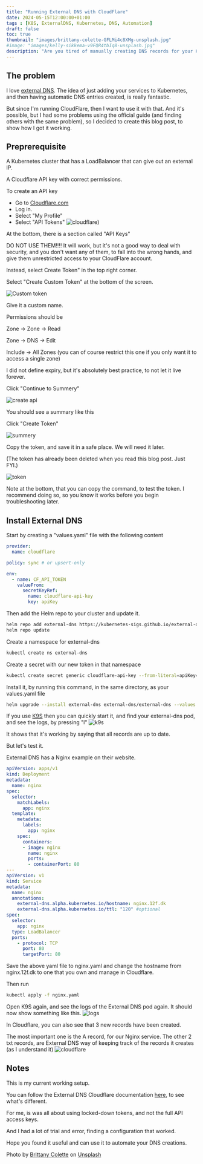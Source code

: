 ```yaml
---
title: "Running External DNS with CloudFlare"
date: 2024-05-15T12:00:00+01:00
tags : [K8S, ExternalDNS, Kubernetes, DNS, Automation]
draft: false
toc: true
thumbnail: "images/brittany-colette-GFLMi4c8XMg-unsplash.jpg"
#image: "images/kelly-sikkema-v9FQR4tbIq8-unsplash.jpg"
description: "Are you tired of manually creating DNS records for your Kubernetes services? In this tutorial, we'll show you how to automate the process using CloudFlare and External DNS. We'll walk you through the steps of setting up a Cloudflare API key, installing External DNS, and configuring it to work with your Kubernetes cluster. With this setup, you can easily create and manage DNS records for your services without having to manually update them in CloudFlare. Perfect for IT professionals looking to streamline their workflow and improve their infrastructure's reliability and security."
---
```

## The problem

I love [external DNS](https://github.com/kubernetes-sigs/external-dns).
The idea of just adding your services to Kubernetes, and then having automatic DNS entries created, is really fantastic. 

But since I'm running CloudFlare, then I want to use it with that. 
And it's possible, but I had some problems using the official guide (and finding others with the same problem), so I decided to create this blog post, to show how I got it working.

## Preprerequisite

A Kubernetes cluster that has a LoadBalancer that can give out an external IP.

A Cloudflare API key with correct permissions.

To create an API key

- Go to [Cloudflare.com](www.cloudflare.com)
- Log in.
- Select "My Profile"
- Select "API Tokens"
![cloudflare](images/1.png))

At the bottom, there is a section called "API Keys"

DO NOT USE THEM!!!!
It will work, but it's not a good way to deal with security, and you don't want any of them, to fall into the wrong hands, and give them unrestricted access to your CloudFlare account.

Instead, select Create Token" in the top right corner.

Select "Create Custom Token" at the bottom of the screen.

![Custom token](images/2.png)

Give it a custom name.

Permissions should be 

Zone -> Zone -> Read

Zone -> DNS -> Edit

Include -> All Zones (you can of course restrict this one if you only want it to access a single zone)

I did not define expiry, but it's absolutely best practice, to not let it live forever.

Click "Continue to Summery"

![create api](images/3.png)

You should see a summary like this

Click "Create Token"

![summery](images/4.png)

Copy the token, and save it in a safe place. We will need it later.

(The token has already been deleted when you read this blog post. Just FYI.)

![token](images/5.png)

Note at the bottom, that you can copy the command, to test the token.
I recommend doing so, so you know it works before you begin troubleshooting later.

## Install External DNS

Start by creating a "values.yaml" file with the following content
```yaml
provider:
  name: cloudflare

policy: sync # or upsert-only

env:
  - name: CF_API_TOKEN
    valueFrom:
      secretKeyRef:
        name: cloudflare-api-key
        key: apiKey
```

Then add the Helm repo to your cluster and update it.

```bash
helm repo add external-dns https://kubernetes-sigs.github.io/external-dns/
helm repo update
```

Create a namespace for external-dns
```bash
kubectl create ns external-dns
```

Create a secret with our new token in that namespace
```bash
kubectl create secret generic cloudflare-api-key --from-literal=apiKey="5KZRiBQtprdSCPHg_nOO1yujHVxw4hFIiEgVRvC4" --namespace external-dns
```

Install it, by running this command, in the same directory, as your values.yaml file
```bash
helm upgrade --install external-dns external-dns/external-dns --values values.yaml --namespace external-dns
```

If you use [K9S](https://k9scli.io) then you can quickly start it, and find your external-dns pod, and see the logs, by pressing "l"
![k9s](images/6.png)

It shows that it's working by saying that all records are up to date.

But let's test it.

External DNS has a Nginx example on their website.
```yaml
apiVersion: apps/v1
kind: Deployment
metadata:
  name: nginx
spec:
  selector:
    matchLabels:
      app: nginx
  template:
    metadata:
      labels:
        app: nginx
    spec:
      containers:
      - image: nginx
        name: nginx
        ports:
        - containerPort: 80
---
apiVersion: v1
kind: Service
metadata:
  name: nginx
  annotations:
    external-dns.alpha.kubernetes.io/hostname: nginx.12f.dk
    external-dns.alpha.kubernetes.io/ttl: "120" #optional
spec:
  selector:
    app: nginx
  type: LoadBalancer
  ports:
    - protocol: TCP
      port: 80
      targetPort: 80
````

Save the above yaml file to nginx.yaml and change the hostname from nginx.12f.dk to one that you own and manage in Cloudflare.

Then run 
```bash
kubectl apply -f nginx.yaml
```

Open K9S again, and see the logs of the External DNS pod again.
It should now show something like this.
![logs](images/7.png)

In Cloudflare, you can also see that 3 new records have been created.

The most important one is the A record, for our Nginx service.
The other 2 txt records, are External DNS way of keeping track of the records it creates (as I understand it)
![cloudflare](images/8.png)

## Notes

This is my current working setup.

You can follow the External DNS Cloudflare documentation [here](https://github.com/kubernetes-sigs/external-dns/blob/master/docs/tutorials/cloudflare.md), to see what's different.

For me, is was all about using locked-down tokens, and not the full API access keys.

And I had a lot of trial and error, finding a configuration that worked.

Hope you found it useful and can use it to automate your DNS creations.

Photo by <a href="https://unsplash.com/@candidbcolette?utm_content=creditCopyText&utm_medium=referral&utm_source=unsplash">Brittany Colette</a> on <a href="https://unsplash.com/photos/persons-holding-book-GFLMi4c8XMg?utm_content=creditCopyText&utm_medium=referral&utm_source=unsplash">Unsplash</a>
  